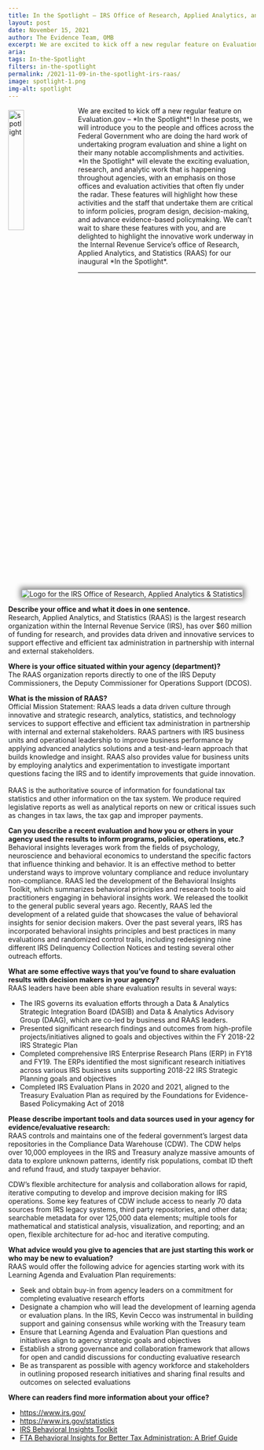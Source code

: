 ```yaml
---
title: In the Spotlight – IRS Office of Research, Applied Analytics, and Statistics
layout: post
date: November 15, 2021
author: The Evidence Team, OMB
excerpt: We are excited to kick off a new regular feature on Evaluation.gov – <em>In the Spotlight</em>! In these posts, we will introduce you to the people and offices across the Federal Government who are doing the hard work of undertaking...
aria: 
tags: In-the-Spotlight
filters: in-the-spotlight
permalink: /2021-11-09-in-the-spotlight-irs-raas/
image: spotlight-1.png
img-alt: spotlight
---
```


<img src="{{site.baseurl}}/assets/images/blog/spotlight-1.png" alt="spotlight" style="float:left; width:25%; height:auto; margin-right:1rem; margin-top:0.4rem">
We are excited to kick off a new regular feature on Evaluation.gov – *In the Spotlight*! In these posts, we will introduce you to the people and offices across the Federal Government who are doing the hard work of undertaking program evaluation and shine a light on their many notable accomplishments and activities. *In the Spotlight* will elevate the exciting evaluation, research, and analytic work that is happening throughout agencies, with an emphasis on those offices and evaluation activities that often fly under the radar. These features will highlight how these activities and the staff that undertake them are critical to inform policies, program design, decision-making, and advance evidence-based policymaking. We can’t wait to share these features with you, and are delighted to highlight the innovative work underway in the Internal Revenue Service’s office of Research, Applied Analytics, and Statistics (RAAS) for our inaugural *In the Spotlight*.

<hr class="hr-spt margin-top-4 margin-bottom-5">
<center><img src="{{site.baseurl}}/assets/images/blog/RAAS_Branding_Master_301C_RAAS.png" alt="Logo for the IRS Office of Research, Applied Analytics & Statistics" class="spt-agny" style="box-shadow: 1px -1px 11px 4px rgb(0 0 0 / 47%);"></center>

<strong>Describe your office and what it does in one sentence.</strong><br/>
Research, Applied Analytics, and Statistics (RAAS) is the largest research organization within the Internal Revenue Service (IRS), has over $60 million of funding for research, and provides data driven and innovative services to support effective and efficient tax administration in partnership with internal and external stakeholders. 

<strong>Where is your office situated within your agency (department)?</strong><br/>
The RAAS organization reports directly to one of the IRS Deputy Commissioners, the Deputy Commissioner for Operations Support (DCOS).

<strong>What is the mission of RAAS?</strong><br/>
Official Mission Statement:  RAAS leads a data driven culture through innovative and strategic research, analytics, statistics, and technology services to support effective and efficient tax administration in partnership with internal and external stakeholders.
RAAS partners with IRS business units and operational leadership to improve business performance by applying advanced analytics solutions and a test-and-learn approach that builds knowledge and insight. RAAS also provides value for business units by employing analytics and experimentation to investigate important questions facing the IRS and to identify improvements that guide innovation. <br/><br/>
RAAS is the authoritative source of information for foundational tax statistics and other information on the tax system. We produce required legislative reports as well as analytical reports on new or critical issues such as changes in tax laws, the tax gap and improper payments.

<strong>Can you describe a recent evaluation and how you or others in your agency used the results to inform programs, policies, operations, etc.?</strong><br/>
Behavioral insights leverages work from the fields of psychology, neuroscience and behavioral economics to understand the specific factors that influence thinking and behavior. It is an effective method to better understand ways to improve voluntary compliance and reduce involuntary non-compliance. RAAS led the development of the Behavioral Insights Toolkit, which summarizes behavioral principles and research tools to aid practitioners engaging in behavioral insights work. We released the toolkit to the general public several years ago.  Recently, RAAS led the development of a related guide that showcases the value of behavioral insights for senior decision makers. Over the past several years, IRS has incorporated behavioral insights principles and best practices in many evaluations and randomized control trails, including redesigning nine different IRS Delinquency Collection Notices and testing several other outreach efforts.

<strong>What are some effective ways that you’ve found to share evaluation results with decision makers in your agency?</strong><br/> 
RAAS leaders have been able share evaluation results in several ways:
 * The IRS governs its evaluation efforts through a Data & Analytics Strategic Integration Board (DASIB) and Data & Analytics Advisory Group (DAAG), which are co-led by business and RAAS leaders.
 * Presented significant research findings and outcomes from high-profile projects/initiatives aligned to goals and objectives within the FY 2018-22 IRS Strategic Plan 
 * Completed comprehensive IRS Enterprise Research Plans (ERP) in FY18 and FY19. The ERPs identified the most significant research initiatives across various IRS business units supporting 2018-22 IRS Strategic Planning goals and objectives
 * Completed IRS Evaluation Plans in 2020 and 2021, aligned to the Treasury Evaluation Plan as required by the Foundations for Evidence-Based Policymaking Act of 2018

<strong>Please describe important tools and data sources used in your agency for evidence/evaluative research:</strong><br/> 
RAAS controls and maintains one of the federal government’s largest data repositories in the Compliance Data Warehouse (CDW). The CDW helps over 10,000 employees in the IRS and Treasury analyze massive amounts of data to explore unknown patterns, identify risk populations, combat ID theft and refund fraud, and study taxpayer behavior.  

CDW’s flexible architecture for analysis and collaboration allows for rapid, iterative computing to develop and improve decision making for IRS operations. Some key features of CDW include access to nearly 70 data sources from IRS legacy systems, third party repositories, and other data; searchable metadata for over 125,000 data elements; multiple tools for mathematical and statistical analysis, visualization, and reporting; and an open, flexible architecture for ad-hoc and iterative computing.

<strong>What advice would you give to agencies that are just starting this work or who may be new to evaluation?</strong><br/> 
RAAS would offer the following advice for agencies starting work with its Learning Agenda and Evaluation Plan requirements:
 * Seek and obtain buy-in from agency leaders on a commitment for completing evaluative research efforts
 * Designate a champion who will lead the development of learning agenda or evaluation plans.  In the IRS, Kevin Cecco was instrumental in building support and gaining consensus while working with the Treasury team 
 * Ensure that Learning Agenda and Evaluation Plan questions and initiatives align to agency strategic goals and objectives
 * Establish a strong governance and collaboration framework that allows for open and candid discussions for conducting evaluative research
 * Be as transparent as possible with agency workforce and stakeholders in outlining proposed research initiatives and sharing final results and outcomes on selected evaluations

<strong>Where can readers find more information about your office?</strong><br/>
 * <a href="https://www.irs.gov/" target="_blank" title="(opens new Window)" aria-label="Internal Revenue Service (IRS) link">https://www.irs.gov/</a>
 * <a href="https://www.irs.gov/statistics" target="_blank" title="(opens new Window)" aria-label="Internal Revenue Service (IRS) Statistics link">https://www.irs.gov/statistics</a>
 * <a href="https://www.irs.gov/pub/irs-soi/17rpirsbehavioralinsights.pdf" target="_blank" title="(opens new Window)" aria-label="IRS Behavioral Insights Toolkit link">IRS Behavioral Insights Toolkit</a>
 * <a href="https://www.oecd.org/tax/forum-on-tax-administration/publications-and-products/behavioural-insights-for-better-tax-administration-a-brief-guide.pdf" target="_blank" title="(opens new Window)" aria-label="FTA Behavioral Insights for Better Tax Administration: A Brief Guide">FTA Behavioral Insights for Better Tax Administration: A Brief Guide</a>












